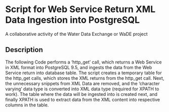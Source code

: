 # Script for Web Service Return XML Data Ingestion into PostgreSQL
A collaborative activity of the Water Data Exchange or WaDE project


Description
----------

The following Code performs a ‘http_get’ call, which returns a Web Service in XML format into PostgreSQL 9.5, and ingests the data from the Web Service return into database table. 
The script creates a temporary table for the http_get calls, which stores the XML returns from the http_get call. 
Next, the unnecessary snippets from XML Data are removed, and the ‘character varying’ data type is converted into XML data type (required for XPATH to work). 
The table where the data will be ingested into is created next, and finally XPATH is used to extract data from the XML content into respective columns in the table. 
